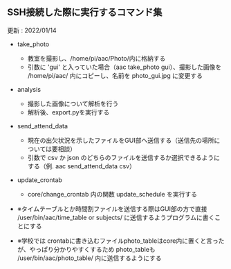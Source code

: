 ﻿## SSH接続した際に実行するコマンド集

更新 : 2022/01/14

-  take_photo
	- 教室を撮影し、/home/pi/aac/Photo/内に格納する
	- 引数に 'gui' と入っていた場合（aac take_photo gui）、撮影した画像を /home/pi/aac/ 内にコピーし、名前を photo_gui.jpg に変更する

- analysis
	- 撮影した画像について解析を行う
	- 解析後、export.pyを実行する
        

- send_attend_data
    - 現在の出欠状況を示したファイルをGUI部へ送信する（送信先の場所については要相談）
    - 引数で csv か json のどちらのファイルを送信するか選択できるようにする（例. aac send_attend_data csv）

- update_crontab
    - core/change_crontab 内の関数 update_schedule を実行する

- ※タイムテーブルとか時間割ファイルを送信する際はGUI部の方で直接 /user/bin/aac/time_table or subjects/ に送信するようプログラムに書くことにする
- ※学校では crontabに書き込むファイルphoto_tableはcore内に置くと言ったが、やっぱり分かりやすくするため photo_tableも /user/bin/aac/photo_table/ 内に送信するようにする
